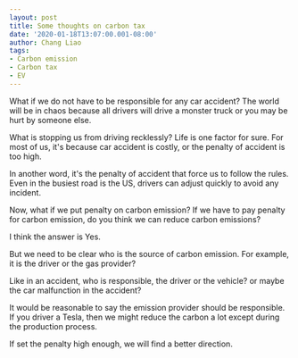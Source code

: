 ```yaml
---
layout: post
title: Some thoughts on carbon tax
date: '2020-01-18T13:07:00.001-08:00'
author: Chang Liao
tags:
- Carbon emission
- Carbon tax
- EV
---
```


What if we do not have to be responsible for any car accident?
The world will be in chaos because all drivers will drive a monster truck or you may be hurt by someone else.

What is stopping us from driving recklessly? Life is one factor for sure.
For most of us, it's because car accident is costly, or the penalty of accident is too high.

In another word, it's the penalty of accident that force us to follow the rules.
Even in the busiest road is the US, drivers can adjust quickly to avoid any incident.

Now, what if we put penalty on carbon emission?
If we have to pay penalty for carbon emission, do you think we can reduce carbon emissions?

I think the answer is Yes.

But we need to be clear who is the source of carbon emission. For example, it is the driver or the gas provider?

Like in an accident, who is responsible, the driver or the vehicle? or maybe the car malfunction in the accident?

It would be reasonable to say the emission provider should be responsible. If you driver a Tesla, then we might reduce the carbon a lot except during the production process.

If set the penalty high enough, we will find a better direction.